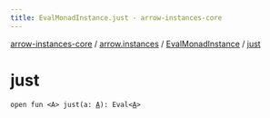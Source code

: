 ```yaml
---
title: EvalMonadInstance.just - arrow-instances-core
---
```


[arrow-instances-core](../../index.html) / [arrow.instances](../index.html) / [EvalMonadInstance](index.html) / [just](./just.html)

# just

`open fun <A> just(a: `[`A`](just.html#A)`): Eval<`[`A`](just.html#A)`>`